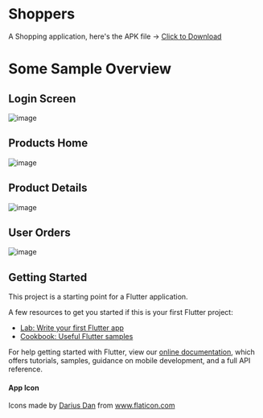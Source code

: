 # Shoppers

A Shopping application, here's the APK file -> <a href="https://raw.githubusercontent.com/prasium/shoppers/main/app-release.apk">Click to Download</a>


# Some Sample Overview

## Login Screen
![image](https://user-images.githubusercontent.com/47386692/128866737-4d947d1c-7bf5-4541-8d3e-b5b96a2434e1.png)

## Products Home
![image](https://user-images.githubusercontent.com/47386692/128866637-e4cc9ec4-817c-4005-a2f5-4dca07917a5b.png)

## Product Details
![image](https://user-images.githubusercontent.com/47386692/128866544-952b266d-3a57-40fc-b80f-a7633660256e.png)

## User Orders
![image](https://user-images.githubusercontent.com/47386692/128867158-1522cfe6-5167-4bb4-b621-886322438076.png)


## Getting Started

This project is a starting point for a Flutter application.

A few resources to get you started if this is your first Flutter project:

- [Lab: Write your first Flutter app](https://flutter.dev/docs/get-started/codelab)
- [Cookbook: Useful Flutter samples](https://flutter.dev/docs/cookbook)

For help getting started with Flutter, view our
[online documentation](https://flutter.dev/docs), which offers tutorials,
samples, guidance on mobile development, and a full API reference.

#### App Icon 
<div>Icons made by <a href="https://www.flaticon.com/authors/darius-dan" title="Darius Dan">Darius Dan</a> from <a href="https://www.flaticon.com/" title="Flaticon">www.flaticon.com</a></div>
